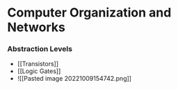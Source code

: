 # Computer Organization and Networks
### Abstraction Levels
+ [[Transistors]]
+ [[Logic Gates]]
+ ![[Pasted image 20221009154742.png]]